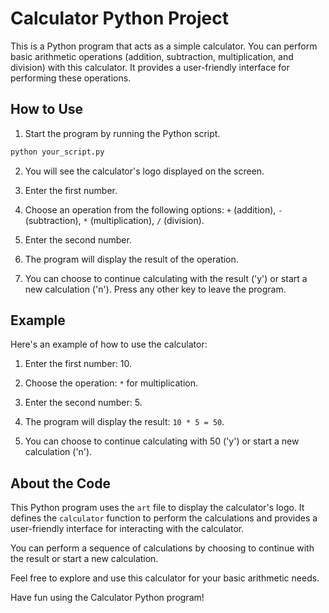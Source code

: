 # Calculator Python Project

This is a Python program that acts as a simple calculator. You can perform basic arithmetic operations (addition, subtraction, multiplication, and division) with this calculator. It provides a user-friendly interface for performing these operations.

## How to Use

1. Start the program by running the Python script.

```bash
python your_script.py
```

2. You will see the calculator's logo displayed on the screen.

3. Enter the first number.

4. Choose an operation from the following options: `+` (addition), `-` (subtraction), `*` (multiplication), `/` (division).

5. Enter the second number.

6. The program will display the result of the operation.

7. You can choose to continue calculating with the result ('y') or start a new calculation ('n'). Press any other key to leave the program.

## Example

Here's an example of how to use the calculator:

1. Enter the first number: 10.

2. Choose the operation: `*` for multiplication.

3. Enter the second number: 5.

4. The program will display the result: `10 * 5 = 50`.

5. You can choose to continue calculating with 50 ('y') or start a new calculation ('n').

## About the Code

This Python program uses the `art` file to display the calculator's logo. It defines the `calculator` function to perform the calculations and provides a user-friendly interface for interacting with the calculator.

You can perform a sequence of calculations by choosing to continue with the result or start a new calculation.

Feel free to explore and use this calculator for your basic arithmetic needs.

Have fun using the Calculator Python program!
